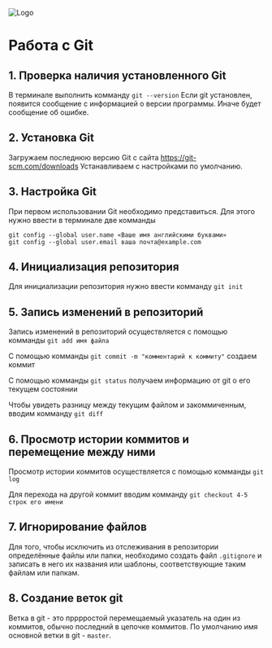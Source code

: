 ![Logo](Git-Logo-1788C.png)
# Работа с Git

## 1. Проверка наличия установленного Git

В терминале выполнить комманду `git --version`
Если git установлен, появится сообщение с информацией о версии программы. Иначе будет сообщение об ошибке.

## 2. Установка Git
Загружаем последнюю версию Git с сайта https://git-scm.com/downloads
Устанавливаем с настройками по умолчанию.

## 3. Настройка Git
При первом использовании Git необходимо представиться. Для этого нужно ввести в терминале две комманды
 ```
git config --global user.name «Ваше имя английскими буквами»
git config --global user.email ваша почта@example.com
```
## 4. Инициализация репозитория

Для инициализации репозитория нужно ввести комманду `git init`

## 5. Запись изменений в репозиторий

Запись изменений в репозиторий осуществляется с помощью комманды `git add имя файла`

С помощью комманды `git commit -m "комментарий к коммиту"` создаем коммит

С помощью комманды `git status` получаем информацию от git о его текущем состоянии

Чтобы увидеть разницу между текущим файлом и закоммиченным, вводим комманду `git diff`

## 6. Просмотр истории коммитов и перемещение между ними

Просмотр истории коммитов осуществляется с помощью комманды `git log`

Для перехода на другой коммит вводим комманду `git checkout 4-5 строк его имени`

## 7. Игнорирование файлов

Для того, чтобы исключить из отслеживания в репозитории определённые файлы или папки, необходимо создать файл `.gitignore`  и записать в него их названия или шаблоны, соответствующие таким файлам или папкам.

## 8. Создание веток git

Ветка в git - это прррростой перемещаемый указатель на один из коммитов, обычно последний в цепочке коммитов.
По умолчанию имя основной ветки в git - `master`.